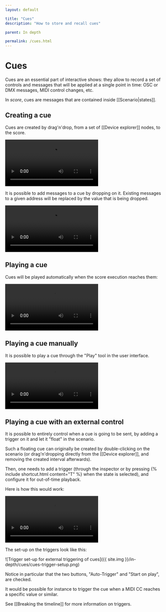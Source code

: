 ```yaml
---
layout: default

title: "Cues"
description: "How to store and recall cues"

parent: In depth

permalink: /cues.html
---
```


# Cues

Cues are an essential part of interactive shows: they allow to record a set of controls and messages that will be applied at a single point in time: OSC or DMX messages, MIDI control changes, etc.

In *score*, cues are messages that are contained inside [[Scenario|states]].

## Creating a cue

Cues are created by drag'n'drop, from a set of [[Device explorer]] nodes, to the score.

<video controls>
    <source src="{{ site.img }}/in-depth/cues/cues-1.mp4" type="video/mp4">
</video>

It is possible to add messages to a cue by dropping on it. Existing messages to a given address will be replaced by the value that is being dropped.

<video controls>
    <source src="{{ site.img }}/in-depth/cues/cues-2.mp4" type="video/mp4">
</video>

## Playing a cue

Cues will be played automatically when the score execution reaches them:

<video controls>
    <source src="{{ site.img }}/in-depth/cues/cues-3.mp4" type="video/mp4">
</video>

## Playing a cue manually

It is possible to play a cue through the "Play" tool in the user interface.

<video controls>
    <source src="{{ site.img }}/in-depth/cues/cues-4.mp4" type="video/mp4">
</video>

## Playing a cue with an external control

It is possible to entirely control when a cue is going to be sent, by adding a trigger on it and let it "float" in the scenario.

Such a floating cue can originally be created by double-clicking on the scenario (or drag'n'dropping directly from the [[Device explorer]], and removing the created interval afterwards).

Then, one needs to add a trigger (through the inspector or by pressing {% include shortcut.html content="T" %} when the state is selected), and configure it for out-of-time playback.

Here is how this would work:

<video controls>
    <source src="{{ site.img }}/in-depth/cues/cues-5.mp4" type="video/mp4">
</video>

The set-up on the triggers look like this:

![Trigger set-up for external triggering of cues]({{ site.img }}/in-depth/cues/cues-trigger-setup.png)

Notice in particular that the two buttons, "Auto-Trigger" and "Start on play", are checked.

It would be possible for instance to trigger the cue when a MIDI CC reaches a specific value or similar.


See [[Breaking the timeline]] for more information on triggers.